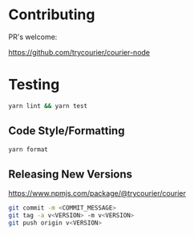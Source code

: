 # Contributing

PR's welcome:

https://github.com/trycourier/courier-node

# Testing

```bash
yarn lint && yarn test
```

## Code Style/Formatting

```bash
yarn format
```

## Releasing New Versions

https://www.npmjs.com/package/@trycourier/courier

```bash
git commit -m <COMMIT_MESSAGE>
git tag -a v<VERSION> -m v<VERSION>
git push origin v<VERSION>
```
